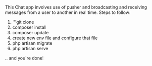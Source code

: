 This Chat app involves use of pusher and broadcasting and receiving messages from a user to another in real time.
Steps to follow:

1. '''git clone
2. composer install
3. composer update
4. create new env file and configure that file
5. php artisan migrate
6. php artisan serve

.. and you're done!